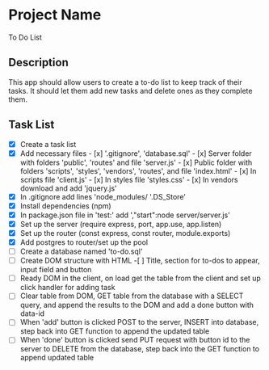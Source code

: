 # Project Name

To Do List


## Description

This app should allow users to create a to-do list to keep track of their tasks. It should let them add new tasks and delete ones as they complete them.

## Task List

- [x] Create a task list
- [x] Add necessary files
        - [x] '.gitignore', 'database.sql'
        - [x] Server folder with folders 'public', 'routes' and file 'server.js'
        - [x] Public folder with folders 'scripts', 'styles', 'vendors', 'routes', 
                and file 'index.html'
        - [x] In scripts file 'client.js'
        - [x] In styles file 'styles.css'
        - [x] In vendors download and add 'jquery.js'
- [x] In .gitignore add lines 'node_modules/
                              '.DS_Store'
- [x] Install dependencies (npm)
- [x] In package.json file in 'test:' add ',"start":node server/server.js'
- [x] Set up the server (require express, port, app.use, app.listen)
- [x] Set up the router (const express, const router, module.exports)
- [x] Add postgres to router/set up the pool
- [ ] Create a database named 'to-do.sql'
- [ ] Create DOM structure with HTML
        -[ ] Title, section for to-dos to appear, input field and button
- [ ] Ready DOM in the client, on load get the table from the client and set up 
      click handler for adding task
- [ ] Clear table from DOM, GET table from the database with a SELECT query, and 
       append the results to the DOM and add a done button with data-id 
- [ ]  When 'add' button is clicked POST to the server, INSERT into database, step 
       back into GET function to append the updated table
- [ ]  When 'done' button is clicked send PUT request with button id to the server 
       to DELETE from the database, step back into the GET function to append updated table